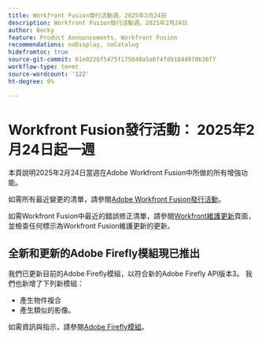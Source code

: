 ```yaml
---
title: Workfront Fusion發行活動週，2025年2月24日
description: Workfront Fusion發行活動週，2025年2月24日
author: Becky
feature: Product Announcements, Workfront Fusion
recommendations: noDisplay, noCatalog
hidefromtoc: true
source-git-commit: 61e0228f5475f175048a5a6f4fd91844970b3bf7
workflow-type: tm+mt
source-wordcount: '122'
ht-degree: 0%

---
```


# Workfront Fusion發行活動： 2025年2月24日起一週

本頁說明2025年2月24日當週在Adobe Workfront Fusion中所做的所有增強功能。

如需所有最近變更的清單，請參閱[Adobe Workfront Fusion發行活動](/help/workfront-fusion/fusion-product-releases/fusion-release-activity.md)。

如需Workfront Fusion中最近的錯誤修正清單，請參閱[Workfront維護更新](https://experienceleague.adobe.com/zh-hant/docs/workfront-known-issues/releases/current-updates)頁面，並檢查任何標示為Workfront Fusion維護更新的更新。

## 全新和更新的Adobe Firefly模組現已推出

我們已更新目前的Adobe Firefly模組，以符合新的Adobe Firefly API版本3。 我們也新增了下列新模組：

* 產生物件複合
* 產生類似的影像。

如需資訊與指示，請參閱[Adobe Firefly模組](/help/workfront-fusion/references/apps-and-modules/adobe-connectors/adobe-firefly-modules.md)。

